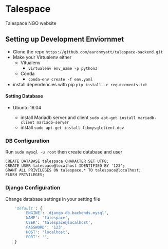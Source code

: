 
# Talespace
Talespace NGO website

## Setting up Development Enviornmet

* Clone the repo `https://github.com/aaronmyatt/talespace-backend.git`
* Make your Virtualenv either
    * Vitualenv
        * `virtualenv env_name -p python3`
    * Conda
        * `conda-env create -f env.yaml`
* install dependencies with pip `pip install -r requirements.txt`

#### Setting Database

 * Ubuntu 16.04

    * install Mariadb server and client `sudo apt-get install mariadb-client mariadb-server`
    * install `sudo apt-get install libmysqlclient-dev`

### DB Configuration

Run `sudo mysql -u root` then create database and user

```
CREATE DATABASE talespace CHARACTER SET UTF8;
CREATE USER talespace@localhost IDENTIFIED BY '123';
GRANT ALL PRIVILEGES ON talespace.* TO talespace@localhost;
FLUSH PRIVILEGES;
```

### Django Configuration

Change database settings in your setting file

```Python
    'default': {
        'ENGINE': 'django.db.backends.mysql',
        'NAME': 'talespace',
        'USER': 'talespace@localhost',
        'PASSWORD': '123',
        'HOST': 'localhost',
        'PORT': '',
    }
```
